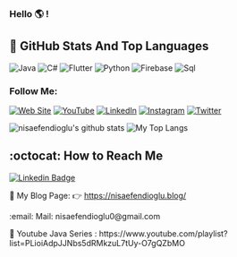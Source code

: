 ### Hello :earth_americas: !

## 📌 GitHub Stats And Top Languages

![Java](https://img.shields.io/badge/-Java-090909?style=for-the-badge&logo=java)
![C#](https://img.shields.io/badge/-Csharp-090909?style=for-the-badge&logo=C#)
![Flutter](https://img.shields.io/badge/-Flutter-090909?style=for-the-badge&logo=flutter)
![Python](https://img.shields.io/badge/-Python-090909?style=for-the-badge&logo=python)
![Firebase](https://img.shields.io/badge/-Firebase-090909?style=for-the-badge&logo=firebase)
![Sql](https://img.shields.io/badge/-Sql-090909?style=for-the-badge&logo=mysql)

### Follow Me:
[![Web Site](https://img.shields.io/badge/-WebSite-090909?style=for-the-badge&logo=web&logoColor=1195F5)](https://nisaefendioglu.blog)
[![YouTube](https://img.shields.io/badge/-YouTube-090909?style=for-the-badge&logo=YouTube&logoColor=FF0000)](https://www.youtube.com/NisaEfendioğlu)
[![LinkedIn](https://img.shields.io/badge/-LinkedIn-090909?style=for-the-badge&logo=linkedin&logoColor=007BB6)](https://www.linkedin.com/in/nisaefendioglu)
[![Instagram](https://img.shields.io/badge/-Instagram-090909?style=for-the-badge&logo=instagram&logoColor=B4068E)](https://www.instagram.com/nisaefendioglu)
[![Twitter](https://img.shields.io/badge/-Twitter-090909?style=for-the-badge&logo=Twitter&logoColor=1C9DEB)](https://twitter.com/nisaefendioglu)


<img  src="https://github-readme-stats.vercel.app/api?username=nisaefendioglu&show_icons=true&count_private=true&hide=contribs,issues" alt="nisaefendioglu's github stats" />       <img  src="https://github-readme-stats.vercel.app/api/top-langs/?username=nisaefendioglu&layout=compact&hide" alt="My Top Langs"/> </p>
  
## :octocat: How to Reach Me
[![Linkedin Badge](https://img.shields.io/badge/nisaefendioglu-follow%20on%20linkedin-blue?style=for-the-badge&logo=linkedin)](https://www.linkedin.com/in/nisaefendioglu/)


📌 My Blog Page: :point_right: https://nisaefendioglu.blog/ 
<p> :email: Mail: nisaefendioglu0@gmail.com </p>
<p> 📌 Youtube Java Series : https://www.youtube.com/playlist?list=PLioiAdpJJNbs5dRMkzuL7tUy-O7gQZbMO </p>
 
